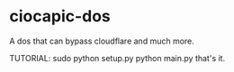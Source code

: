 # ciocapic-dos
A dos that can bypass cloudflare and much more.


TUTORIAL:
 sudo python setup.py
 python main.py
 that's it.
 
